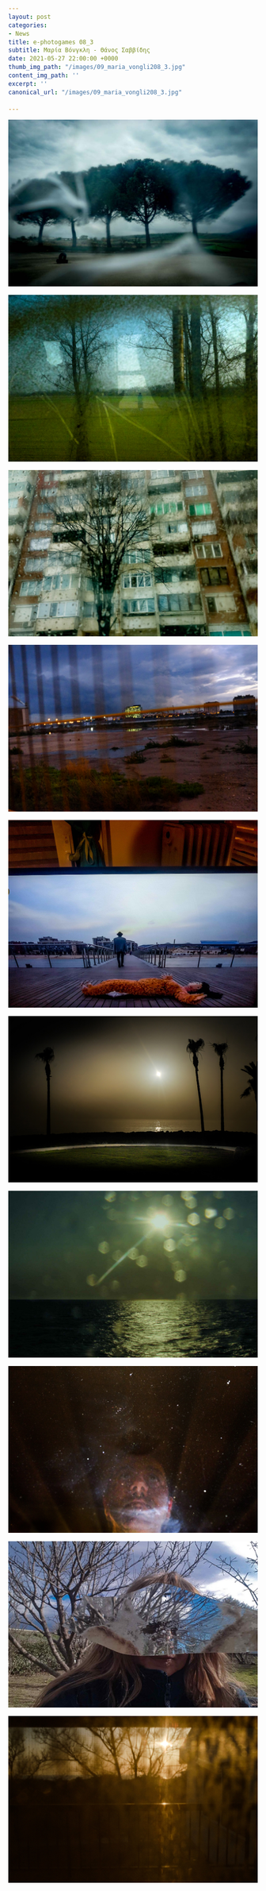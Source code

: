```yaml
---
layout: post
categories:
- News
title: e-photogames 08_3
subtitle: Μαρία Βόνγκλη - Θάνος Σαββίδης
date: 2021-05-27 22:00:00 +0000
thumb_img_path: "/images/09_maria_vongli208_3.jpg"
content_img_path: ''
excerpt: ''
canonical_url: "/images/09_maria_vongli208_3.jpg"

---
```

![](/images/01_maria_vongli208_3.jpg)

![](/images/02_savvidis_thanos208_3.jpg)

![](/images/03_maria_vongli208_3.jpg)

![](/images/04_savvidis_thanos208_3.jpg)

![](/images/05_maria_vongli208_3.jpg)

![](/images/06_savvidis_thanos208_3.jpg)

![](/images/07_maria_vongli208_3.jpg)

![](/images/08_savvidis_thanos208_3_.jpg)

![](/images/09_maria_vongli208_3.jpg)

![](/images/10_savvidis_thanos208_3_.jpg)